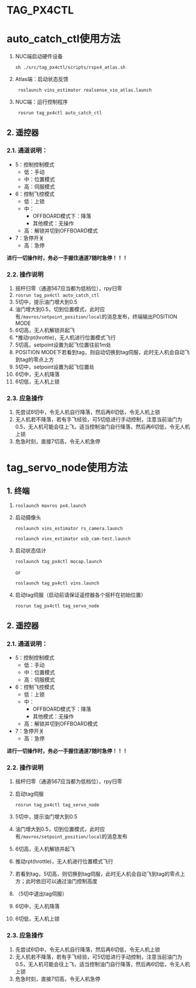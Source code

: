 # TAG_PX4CTL

# auto_catch_ctl使用方法

1. NUC端启动硬件设备
   ```
   sh ./src/tag_px4ctl/scripts/rspx4_atlas.sh
   ```
2. Atlas端：启动状态反馈
   ```
    roslaunch vins_estimator realsense_vio_atlas.launch
   ```
3. NUC端：运行控制程序
   ```
    rosrun tag_px4ctl auto_catch_ctl
   ```
## 2. 遥控器

### 2.1. 通道说明：
- 5：控制控制模式
  - 低：手动
  - 中：位置模式
  - 高：伺服模式
- 6：控制飞控模式
  - 低：上锁
  - 中：
    - OFFBOARD模式下：降落
    - 其他模式：无操作
  - 高：解锁并切到OFFBOARD模式
- 7：急停开关
  - 高：急停

**进行一切操作时，务必一手握住通道7随时急停！！！**

### 2.2. 操作说明

1. 摇杆归零（通道567应当都为低档位），rpy归零
2. `rosrun tag_px4ctl auto_catch_ctl`
3. 5切中，提示油门增大到0.5
4. 油门增大到0.5，切到位置模式，此时应有`/mavros/setpoint_position/local`的消息发布，终端输出POSITION MODE
5. 6切高，无人机解锁并起飞
6. *推动rpt(hrottle)，无人机进行位置模式飞行
7. 5切高，setpoint设置为起飞位置往前1m处
8. POSITION MODE下若看到tag，则自动切换到tag伺服，此时无人机会自动飞到tag的零点上方
9. 5切中，setpoint设置为起飞位置处
10. 6切中，无人机降落
11. 6切低，无人机上锁

### 2.3. 应急操作

1. 先尝试6切中，令无人机自行降落，然后再6切低，令无人机上锁
2. 无人机若不降落，若有手飞经验，可5切低进行手动控制，注意当前油门为0.5，无人机可能会往上飞，适当控制油门自行降落，然后再6切低，令无人机上锁
3. 危急时刻，直接7切高，令无人机急停

# tag_servo_node使用方法
## 1. 终端
1. `roslaunch mavros px4.launch`
2. 启动摄像头

    `roslaunch vins_estimator rs_camera.launch`

    `roslaunch vins_estimator usb_cam-test.launch`
3. 启动状态估计
   
   `roslaunch tag_px4ctl mocap.launch`
   
   or 
   
   `roslaunch tag_px4ctl vins.launch`

4. 启动tag伺服（启动前请保证遥控器各个摇杆在初始位置）
   
   `rosrun tag_px4ctl tag_servo_node`

## 2. 遥控器

### 2.1. 通道说明：
- 5：控制控制模式
  - 低：手动
  - 中：位置模式
  - 高：伺服模式
- 6：控制飞控模式
  - 低：上锁
  - 中：
    - OFFBOARD模式下：降落
    - 其他模式：无操作
  - 高：解锁并切到OFFBOARD模式
- 7：急停开关
  - 高：急停

**进行一切操作时，务必一手握住通道7随时急停！！！**

### 2.2. 操作说明

1. 摇杆归零（通道567应当都为低档位），rpy归零
2. 启动tag伺服
   
   `rosrun tag_px4ctl tag_servo_node`
3. 5切中，提示油门增大到0.5
4. 油门增大到0.5，切到位置模式，此时应有`/mavros/setpoint_position/local`的消息发布
5. 6切高，无人机解锁并起飞
6. 推动rpt(hrottle)，无人机进行位置模式飞行
7. 若看到tag，5切高，则切换到tag伺服，此时无人机会自动飞到tag的零点上方；此时依旧可以通过油门控制高度
8. （5切中退出tag伺服）
9. 6切中，无人机降落
10. 6切低，无人机上锁

### 2.3. 应急操作

1. 先尝试6切中，令无人机自行降落，然后再6切低，令无人机上锁
2. 无人机若不降落，若有手飞经验，可5切低进行手动控制，注意当前油门为0.5，无人机可能会往上飞，适当控制油门自行降落，然后再6切低，令无人机上锁
3. 危急时刻，直接7切高，令无人机急停